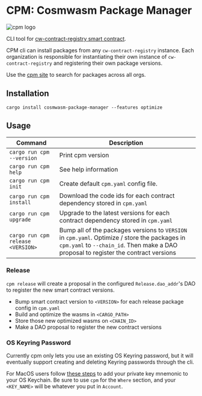# CPM: Cosmwasm Package Manager

![cpm logo](https://cdn.discordapp.com/attachments/975507980780994600/992154202367328327/cosmos-pak-man.png)

CLI tool for [cw-contract-registry smart contract](../../contracts/cw-code-id-registry/README.md).

CPM cli can install packages from any `cw-contract-registry` instance. Each organization is responsible for instantiating their own instance of `cw-contract-registry` and registering their own package versions.

Use the [cpm site](TODO) to search for packages across all orgs.

## Installation

`cargo install cosmwasm-package-manager --features optimize`

## Usage 

| Command  | Description |
| ------------- | ------------- |
| `cargo run cpm --version` | Print cpm version  |
| `cargo run cpm help` | See help information  |
| `cargo run cpm init` | Create default `cpm.yaml` config file. |
| `cargo run cpm install` | Download the code ids for each contract dependency stored in `cpm.yaml` |
| `cargo run cpm upgrade` | Upgrade to the latest versions for each contract dependency stored in `cpm.yaml` |
| `cargo run cpm release <VERSION>` | Bump all of the packages versions to `VERSION` in `cpm.yaml`. Optimize / store the packages in `cpm.yaml` to `--chain_id`. Then make a DAO proposal to register the contract versions |


### Release

`cpm release` will create a proposal in the configured `Release.dao_addr`'s DAO to register the new smart contract versions.

* Bump smart contract version to `<VERSION>` for each release package config in `cpm.yaml`
* Build and optimize the wasms in `<CARGO_PATH>`
* Store those new optimized wasms on `<CHAIN_ID>`
* Make a DAO proposal to register the new contract versions


### OS Keyring Password

Currently cpm only lets you use an existing OS Keyring password, but it will eventually support creating and deleting Keyring passwords through the cli.

For MacOS users follow [these steps](https://support.apple.com/guide/keychain-access/add-a-password-to-a-keychain-kyca1120/mac) to add your private key mnemonic to your OS Keychain. Be sure to use `cpm` for the `Where` section, and your `<KEY_NAME>` will be whatever you put in `Account`.
